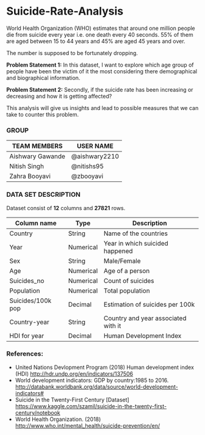 # Suicide-Rate-Analysis

World Health Organization (WHO) estimates that around one million people die from suicide every year i.e. one death every 40 seconds. 55% of them are aged between 15 to 44 years and 45% are aged 45 years and over. 
 
The number is supposed to be fortunately dropping. 
 
**Problem Statement 1:** In this dataset, I want to explore which age group of people have been the victim of it the most considering there demographical and biographical information.
 
**Problem Statement 2:** Secondly, if the suicide rate has been increasing or decreasing and how it is getting affected? 
 
 This analysis will give us insights and lead to possible measures that we can take to counter this problem.  
 
 ### **GROUP**

| **TEAM MEMBERS**  	|**USER NAME**   	|   	
|---	                |---	             |
|Aishwary Gawande    | @aishwary2210  	|   	
|Nitish Singh       	| @nitishs95     	|   	
|Zahra Booyavi       | @zbooyavi       |    


### **DATA SET DESCRIPTION**

Dataset consist of **12** columns and **27821** rows. 
 
 
 
|**Column name**   |**Type**   	|**Description**                     |
|---           	   |---	        |---                   	             |
|Country           |String     	|Name of the countries   	           |
|Year             	|Numerical   |Year in which suicided happened     |
|Sex               |String      |Male/Female                  	      |
|Age	              |Numerical   |Age of a person                     |
|Suicides_no      	|Numerical   |Count of suicides   	               |
|Population   	    |Numerical   |Total population                  	 |
|Suicides/100k pop |Decimal    	|Estimation of suicides per 100k    	|
|Country-year      |String     	|Country and year associated with it |
|HDI for year     	|Decimal    	|Human Development Index   	         |

### **References:** ###

- United Nations Devlopment Program (2018) Human development index (HDI) http://hdr.undp.org/en/indicators/137506
- World development indicators: GDP by country:1985 to 2016.                      http://databank.worldbank.org/data/source/world-development-indicators#
- Suicide in the Twenty-First Century [Dataset]                                              https://www.kaggle.com/szamil/suicide-in-the-twenty-first-century/notebook
- World Health Organization. (2018)                                                       http://www.who.int/mental_health/suicide-prevention/en/
